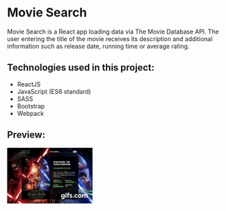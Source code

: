 # Movie Search

Movie Search is a React app loading data via The Movie Database API. The user entering the title of the movie receives its description and additional information such as release date, running time or average rating.

## Technologies used in this project:

- ReactJS
- JavaScript (ES6 standard)
- SASS
- Bootstrap
- Webpack

## Preview:

![Demo Movie Search](gif.gif)